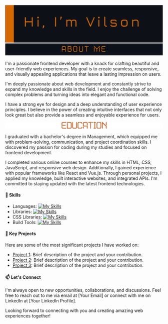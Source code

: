 
<img src="https://github.com/VilsonKh/VilsonKh/blob/main/github__heading.png" alt="heading">
<img src="https://github.com/VilsonKh/VilsonKh/blob/main/github__aboutMe.png" alt="aboutMe">


I'm a passionate frontend developer with a knack for crafting beautiful and user-friendly web experiences. My goal is to create seamless, responsive, and visually appealing applications that leave a lasting impression on users.

I'm deeply passionate about web development and constantly strive to expand my knowledge and skills in the field. I enjoy the challenge of solving complex problems and turning ideas into elegant and functional code.

I have a strong eye for design and a deep understanding of user experience principles. I believe in the power of creating intuitive interfaces that not only look great but also provide a seamless and enjoyable experience for users.

<img src="https://github.com/VilsonKh/VilsonKh/blob/main/github__education.png" alt="education">

I graduated with a bachelor's degree in Management, which equipped me with problem-solving, communication, and project coordination skills. I discovered my passion for coding during my studies and focused on frontend development. 

I completed various online courses to enhance my skills in HTML, CSS, JavaScript, and responsive web design. Additionally, I gained experience with popular frameworks like React and Vue.js. Through personal projects, I applied my knowledge, built interactive websites, and integrated APIs. I'm committed to staying updated with the latest frontend technologies.

#### 🌟 Skills

- Languages: [![My Skills](https://skillicons.dev/icons?i=html,css,js,ts,sass)](https://skillicons.dev)
- Libraries: [![My Skills](https://skillicons.dev/icons?i=react)](https://skillicons.dev)
- CSS Libraries: [![My Skills](https://skillicons.dev/icons?i=bootstrap)](https://skillicons.dev)
- Build Tools: [![My Skills](https://skillicons.dev/icons?i=webpack,gulp)](https://skillicons.dev)

#### 🔭 Key Projects

Here are some of the most significant projects I have worked on:

- [Project 1](link-to-project1): Brief description of the project and your contribution.
- [Project 2](link-to-project2): Brief description of the project and your contribution.
- [Project 3](link-to-project3): Brief description of the project and your contribution.

#### 📫 Let's Connect

I'm always open to new opportunities, collaborations, and discussions. Feel free to reach out to me via email at [Your Email] or connect with me on LinkedIn at [Your LinkedIn Profile].

Looking forward to connecting with you and creating amazing web experiences together!



<!--
**VilsonKh/VilsonKh** is a ✨ _special_ ✨ repository because its `README.md` (this file) appears on your GitHub profile.

Here are some ideas to get you started:

- 🔭 I’m currently working on ...
- 🌱 I’m currently learning ...
- 👯 I’m looking to collaborate on ...
- 🤔 I’m looking for help with ...
- 💬 Ask me about ...
- 📫 How to reach me: ...
- 😄 Pronouns: ...
- ⚡ Fun fact: ...
-->
